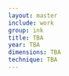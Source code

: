 ```yaml
---
layout: master
include: work
group: ink
title: TBA
year: TBA
dimensions: TBA
technique: TBA
---
```

